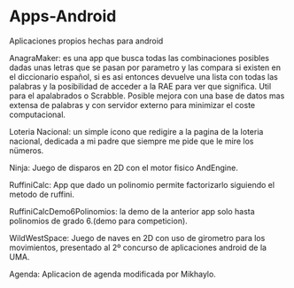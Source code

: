 # Apps-Android
Aplicaciones propios hechas para android

AnagraMaker: es una app que busca todas las combinaciones posibles dadas unas letras que se pasan por parametro y las compara si existen en el diccionario español, si es asi entonces devuelve una lista con todas las palabras y la posibilidad de acceder a la RAE para ver que significa. Util para el apalabrados o Scrabble. Posible mejora con una base de datos mas extensa de palabras y con servidor externo para minimizar el coste computacional.

Loteria Nacional: un simple icono que redigire a la pagina de la loteria nacional, dedicada a mi padre que siempre me pide que le mire los nümeros.

Ninja: Juego de disparos en 2D con el motor fisico AndEngine.

RuffiniCalc: App que dado un polinomio permite factorizarlo siguiendo el metodo de ruffini.

RuffiniCalcDemo6Polinomios: la demo de la anterior app solo hasta polinomios de grado 6.(demo para competicion).

WildWestSpace: Juego de naves en 2D con uso de girometro para los movimientos, presentado al 2º concurso de aplicaciones android de la UMA.

Agenda: Aplicacion de agenda modificada por Mikhaylo.

